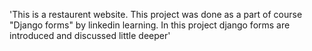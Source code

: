 'This is a restaurent website. This project was done as a part of course "Django forms" by linkedin learning. In this project django forms are introduced and discussed little deeper' 
